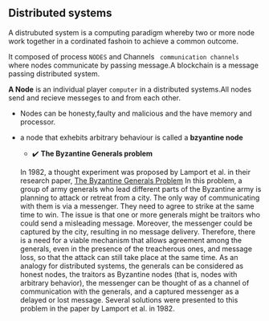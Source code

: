 ## Distributed systems


A distrubuted system is a computing paradigm whereby two or more node work together in a cordinated fashoin to achieve a common outcome.

It composed of process ``NODES`` and Channels ` communication channels`  where nodes communicate by passing message.A blockchain is a message passing distributed system.


**A Node** is an individual player `computer` in a distributed systems.All nodes send and recieve messeges to and from each other.
 - Nodes can be honesty,faulty and malicious and the have memory and processor.
 - a node that exhebits arbitrary behaviour is called a **bzyantine node** 

     
    -  ✔️ **The Byzantine Generals problem** 

    In 1982, a thought experiment was proposed by Lamport et al. in their research paper,
    [The Byzantine Generals Problem](https://www.microsoft.com/en-us/research/publication/byzantine-generals-problem/)
    In this problem, a group of army generals who lead different parts of the Byzantine army
    is planning to attack or retreat from a city. The only way of communicating with them is
    via a messenger. They need to agree to strike at the same time to win. The issue is that one
    or more generals might be traitors who could send a misleading message. Moreover, the
    messenger could be captured by the city, resulting in no message delivery. Therefore, there
    is a need for a viable mechanism that allows agreement among the generals, even in the
    presence of the treacherous ones, and message loss, so that the attack can still take place
    at the same time. As an analogy for distributed systems, the generals can be considered
    as honest nodes, the traitors as Byzantine nodes (that is, nodes with arbitrary behavior),
    the messenger can be thought of as a channel of communication with the generals, and
    a captured messenger as a delayed or lost message. Several solutions were presented to
    this problem in the paper by Lamport et al. in 1982.
